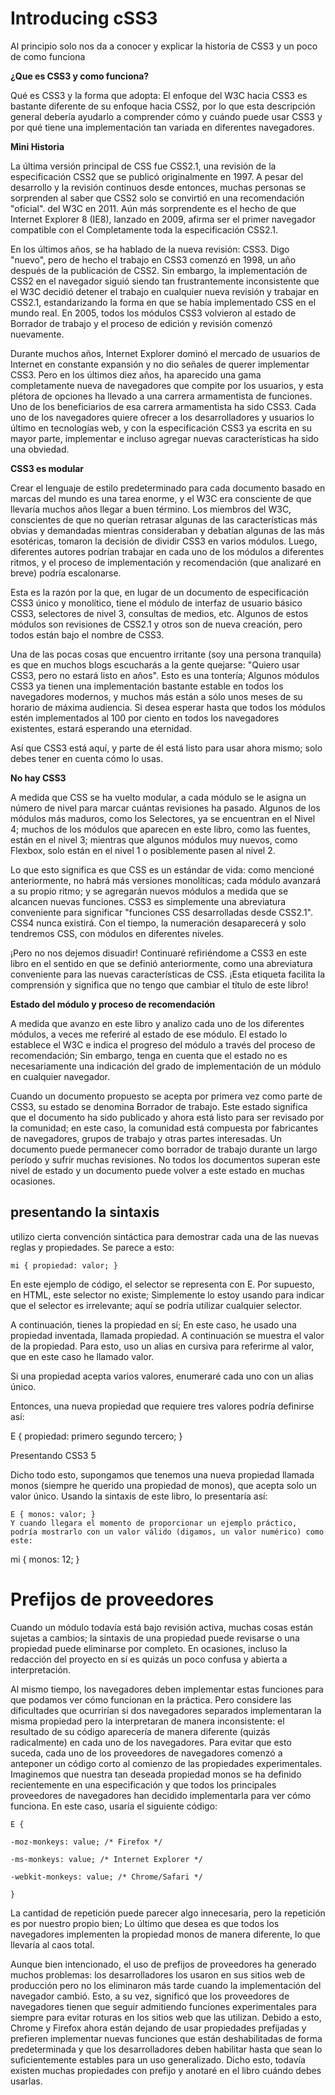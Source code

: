 # Introducing cSS3
Al principio solo nos da a conocer y explicar la historia de CSS3 y un poco de como funciona

**¿Que es CSS3 y como funciona?**

Qué es CSS3 y la forma que adopta: El enfoque del W3C hacia CSS3 es bastante diferente de su enfoque hacia CSS2, por lo que esta descripción general debería ayudarlo a comprender cómo y cuándo puede usar CSS3 y por qué tiene una implementación tan variada en diferentes navegadores.

**Mini Historia**

La última versión principal de CSS fue CSS2.1, una revisión de la especificación CSS2 que se publicó originalmente en 1997. A pesar del desarrollo y la revisión continuos desde entonces, muchas personas se sorprenden al saber que CSS2 solo se convirtió en una recomendación "oficial". del W3C en 2011. Aún más sorprendente es el hecho de que Internet Explorer 8 (IE8), lanzado en 2009, afirma ser el primer navegador compatible con el Completamente toda la especificación CSS2.1.

En los últimos años, se ha hablado de la nueva revisión: CSS3. Digo "nuevo", pero de hecho el trabajo en CSS3 comenzó en 1998, un año después de la publicación de CSS2. Sin embargo, la implementación de CSS2 en el navegador siguió siendo tan frustrantemente inconsistente que el W3C decidió detener el trabajo en cualquier nueva revisión y trabajar en CSS2.1, estandarizando la forma en que se había implementado CSS en el mundo real. En 2005, todos los módulos CSS3 volvieron al estado de Borrador de trabajo y el proceso de edición y revisión comenzó nuevamente.

Durante muchos años, Internet Explorer dominó el mercado de usuarios de Internet en constante expansión y no dio señales de querer implementar CSS3. Pero en los últimos diez años, ha aparecido una gama completamente nueva de navegadores que compite por los usuarios, y esta plétora de opciones ha llevado a una carrera armamentista de funciones. Uno de los beneficiarios de esa carrera armamentista ha sido CSS3. Cada uno de los navegadores quiere ofrecer a los desarrolladores y usuarios lo último en tecnologías web, y con la especificación CSS3 ya escrita en su mayor parte, implementar e incluso agregar nuevas características ha sido una obviedad.

**CSS3 es modular**

Crear el lenguaje de estilo predeterminado para cada documento basado en marcas del mundo es una tarea enorme, y el W3C era consciente de que llevaría muchos años llegar a buen término. Los miembros del W3C, conscientes de que no querían retrasar algunas de las características más obvias y demandadas mientras consideraban y debatían algunas de las más esotéricas, tomaron la decisión de dividir CSS3 en varios módulos. Luego, diferentes autores podrían trabajar en cada uno de los módulos a diferentes ritmos, y el proceso de implementación y recomendación (que analizaré en breve) podría escalonarse. 

Esta es la razón por la que, en lugar de un documento de especificación CSS3 único y monolítico, tiene el módulo de interfaz de usuario básico CSS3, selectores de nivel 3, consultas de medios, etc. Algunos de estos módulos son revisiones de CSS2.1 y otros son de nueva creación, pero todos están bajo el nombre de CSS3.

Una de las pocas cosas que encuentro irritante (soy una persona tranquila) es que en muchos blogs escucharás a la gente quejarse: "Quiero usar CSS3, pero no estará listo en años". Esto es una tontería; Algunos módulos CSS3 ya tienen una implementación bastante estable en todos los navegadores modernos, y muchos más están a sólo unos meses de su horario de máxima audiencia. Si desea esperar hasta que todos los módulos estén implementados al 100 por ciento en todos los navegadores existentes, estará esperando una eternidad.

Así que CSS3 está aquí, y parte de él está listo para usar ahora mismo; solo debes tener en cuenta cómo lo usas.

**No hay CSS3**

A medida que CSS se ha vuelto modular, a cada módulo se le asigna un número de nivel para marcar cuántas revisiones ha pasado. Algunos de los módulos más maduros, como los Selectores, ya se encuentran en el Nivel 4; muchos de los módulos que aparecen en este libro, como las fuentes, están en el nivel 3; mientras que algunos módulos muy nuevos, como Flexbox, solo están en el nivel 1 o posiblemente pasen al nivel 2.

Lo que esto significa es que CSS es un estándar de vida: como mencioné anteriormente, no habrá más versiones monolíticas; cada módulo avanzará a su propio ritmo; y se agregarán nuevos módulos a medida que se alcancen nuevas funciones. CSS3 es simplemente una abreviatura conveniente para significar "funciones CSS desarrolladas desde CSS2.1". CSS4 nunca existirá. Con el tiempo, la numeración desaparecerá y solo tendremos CSS, con módulos en diferentes niveles.

¡Pero no nos dejemos disuadir! Continuaré refiriéndome a CSS3 en este libro en el sentido en que se definió anteriormente, como una abreviatura conveniente para las nuevas características de CSS. ¡Esta etiqueta facilita la comprensión y significa que no tengo que cambiar el título de este libro!

**Estado del módulo y proceso de recomendación**

A medida que avanzo en este libro y analizo cada uno de los diferentes módulos, a veces me referiré al estado de ese módulo. El estado lo establece el W3C e indica el progreso del módulo a través del proceso de recomendación; Sin embargo, tenga en cuenta que el estado no es necesariamente una indicación del grado de implementación de un módulo en cualquier navegador.

Cuando un documento propuesto se acepta por primera vez como parte de CSS3, su estado se denomina Borrador de trabajo. Este estado significa que el documento ha sido publicado y ahora está listo para ser revisado por la comunidad; en este caso, la comunidad está compuesta por fabricantes de navegadores, grupos de trabajo y otras partes interesadas. Un documento puede permanecer como borrador de trabajo durante un largo período y sufrir muchas revisiones. No todos los documentos superan este nivel de estado y un documento puede volver a este estado en muchas ocasiones.

## presentando la sintaxis

utilizo cierta convención sintáctica para demostrar cada una de las nuevas reglas y propiedades. Se parece a esto:
````
mi { propiedad: valor; }
````
En este ejemplo de código, el selector se representa con E. Por supuesto, en HTML, este selector no existe; Simplemente lo estoy usando para indicar que el selector es irrelevante; aquí se podría utilizar cualquier selector.

A continuación, tienes la propiedad en sí; En este caso, he usado una propiedad inventada, llamada propiedad. A continuación se muestra el valor de la propiedad. Para esto, uso un alias en cursiva para referirme al valor, que en este caso he llamado valor.

Si una propiedad acepta varios valores, enumeraré cada uno con un alias único.

Entonces, una nueva propiedad que requiere tres valores podría definirse así:

E { propiedad: primero segundo tercero; }


Presentando CSS3 5

Dicho todo esto, supongamos que tenemos una nueva propiedad llamada monos (siempre he querido una propiedad de monos), que acepta solo un valor único. Usando la sintaxis de este libro, lo presentaría así:
````
E { monos: valor; }
Y cuando llegara el momento de proporcionar un ejemplo práctico, podría mostrarlo con un valor válido (digamos, un valor numérico) como este:
````
mi { monos: 12; }


# Prefijos de proveedores


Cuando un módulo todavía está bajo revisión activa, muchas cosas están sujetas a cambios; la sintaxis de una propiedad puede revisarse o una propiedad puede eliminarse por completo. En ocasiones, incluso la redacción del proyecto en sí es quizás un poco confusa y abierta a interpretación.

Al mismo tiempo, los navegadores deben implementar estas funciones para que podamos ver cómo funcionan en la práctica. Pero considere las dificultades que ocurrirían si dos navegadores separados implementaran la misma propiedad pero la interpretaran de manera inconsistente: el resultado de su código aparecería de manera diferente (quizás radicalmente) en cada uno de los navegadores. Para evitar que esto suceda, cada uno de los proveedores de navegadores comenzó a anteponer un código corto al comienzo de las propiedades experimentales. Imaginemos que nuestra tan deseada propiedad monos se ha definido recientemente en una especificación y que todos los principales proveedores de navegadores han decidido implementarla para ver cómo funciona. En este caso, usaría el siguiente código:
````
E {

-moz-monkeys: value; /* Firefox */

-ms-monkeys: value; /* Internet Explorer */

-webkit-monkeys: value; /* Chrome/Safari */

}
````

La cantidad de repetición puede parecer algo innecesaria, pero la repetición es por nuestro propio bien; Lo último que desea es que todos los navegadores implementen la propiedad monos de manera diferente, lo que llevaría al caos total.

Aunque bien intencionado, el uso de prefijos de proveedores ha generado muchos problemas: los desarrolladores los usaron en sus sitios web de producción pero no los eliminaron más tarde cuando la implementación del navegador cambió. Esto, a su vez, significó que los proveedores de navegadores tienen que seguir admitiendo funciones experimentales para siempre para evitar roturas en los sitios web que las utilizan. Debido a esto, Chrome y Firefox ahora están dejando de usar propiedades prefijadas y prefieren implementar nuevas funciones que están deshabilitadas de forma predeterminada y que los desarrolladores deben habilitar hasta que sean lo suficientemente estables para un uso generalizado. Dicho esto, todavía existen muchas propiedades con prefijo y anotaré en el libro cuándo debes usarlas.
